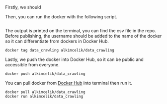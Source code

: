 Firstly, we should 

Then, you can run the docker with the following script.
```

```
The output is printed on the terminal, you can find the csv file in the repo.
Before publishing, the username should be added to the name of the docker so it can differentiate from dockers in Docker Hub.
```
docker tag data_crawling alkimcelik/data_crawling
```

Lastly, we push the docker into Docker Hub, so it can be public and accessible from everyone.
```
docker push alkimcelik/data_crawling
```

You can pull docker from [Docker Hub](https://hub.docker.com/r/alkimcelik/data_crawling) into terminal then run it.
```
docker pull alkimcelik/data_crawling
docker run alkimcelik/data_crawling
```
